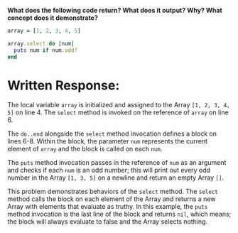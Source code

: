 **What does the following code return? What does it output? Why? What concept does it demonstrate?**

```ruby
array = [1, 2, 3, 4, 5]

array.select do |num|
  puts num if num.odd?
end
```
# Written Response:

The local variable `array` is initialized and assigned to the Array `[1, 2, 3, 4, 5]` on line 4. The `select` method is invoked on the reference of `array` on line 6.

The `do..end` alongside the `select` method invocation defines a block on lines 6-8. Within the block, the parameter `num` represents the current element of `array` and the block is called on each `num`.

The `puts` method invocation passes in the reference of `num` as an argument and checks if each `num` is an odd number; this will print out every odd number in the Array `[1, 3, 5]` on a newline and return an empty Array `[]`.

This problem demonstrates behaviors of the `select` method. The `select` method calls the block on each element of the Array and returns a new Array with elements that evaluate as truthy. In this example, the `puts` method invocation is the last line of the block and returns `nil`, which means; the block will always evaluate to false and the Array selects nothing.

